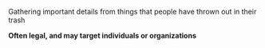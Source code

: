 Gathering important details from things that people have thrown out in their trash

**Often legal, and may target individuals or organizations**